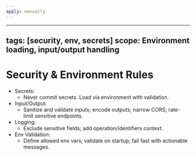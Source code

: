 ```yaml
---
apply: manually
---
```


---
tags: [security, env, secrets]
scope: Environment loading, input/output handling
---

# Security & Environment Rules

- Secrets:
    - Never commit secrets. Load via environment with validation.
- Input/Output:
    - Sanitize and validate inputs; encode outputs; narrow CORS; rate-limit sensitive endpoints.
- Logging:
    - Exclude sensitive fields; add operation/identifiers context.
- Env Validation:
    - Define allowed env vars; validate on startup; fail fast with actionable messages.
